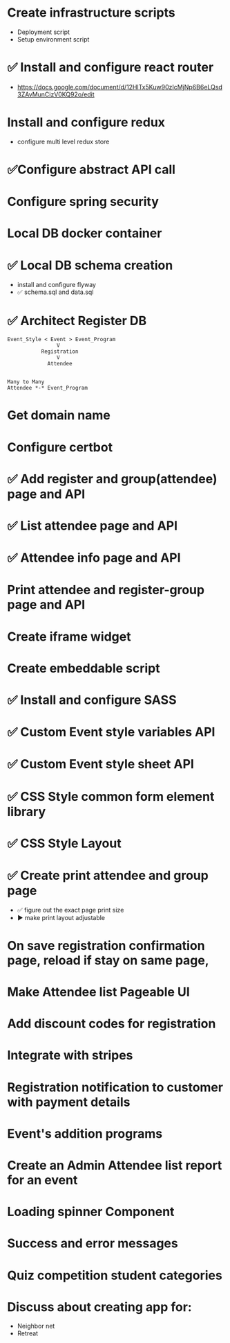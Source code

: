 # Create infrastructure scripts
- Deployment script
- Setup environment script

# ✅ Install and configure react router
- https://docs.google.com/document/d/12HlTx5Kuw90zIcMjNp6B6eLQsd3ZAvMunCizV0KQ92o/edit

# Install and configure redux
- configure multi level redux store

# ✅Configure abstract API call 

# Configure spring security

# Local DB docker container

# ✅ Local DB schema creation
- install and configure flyway
- ✅ schema.sql and data.sql

# ✅ Architect Register DB
```
Event_Style < Event > Event_Program
                V
           Registration
                V
             Attendee 
            
            
Many to Many
Attendee *-* Event_Program

```
# Get domain name

# Configure certbot

# ✅ Add register and group(attendee) page and API

# ✅ List attendee page and API

# ✅ Attendee info page and API

# Print attendee and register-group page and API

# Create iframe widget

# Create embeddable script

# ✅ Install and configure SASS

# ✅ Custom Event style variables API

# ✅ Custom Event style sheet API

# ✅ CSS Style common form element library

# ✅ CSS Style Layout

# ✅ Create print attendee and group page
- ✅ figure out the exact page print size
- ▶️ make print layout adjustable

# On save registration confirmation page, reload if stay on same page, 

# Make Attendee list Pageable UI

# Add discount codes for registration

# Integrate with stripes

# Registration notification to customer with payment details

# Event's addition programs

# Create an Admin Attendee list report for an event

# Loading spinner Component

# Success and error messages

# Quiz competition student categories 

# Discuss about creating app for: 
 - Neighbor net
 - Retreat

